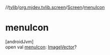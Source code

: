 //[tvlib](../../../index.md)/[org.mjdev.tvlib.screen](../index.md)/[Screen](index.md)/[menuIcon](menu-icon.md)

# menuIcon

[androidJvm]\
open val [menuIcon](menu-icon.md): [ImageVector](https://developer.android.com/reference/kotlin/androidx/compose/ui/graphics/vector/ImageVector.html)?
